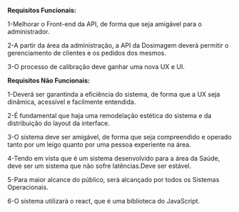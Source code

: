 ﻿

**Requisitos Funcionais:**

1-Melhorar o Front-end da API, de forma que seja amigável para o administrador.

2-A partir da área da administração, a API da Dosimagem deverá permitir o gerenciamento de clientes e os pedidos dos mesmos.

3-O processo de calibração deve ganhar uma nova UX e UI.

**Requisitos Não Funcionais:**

1-Deverá ser garantinda a eficiência do sistema, de forma que a UX seja dinâmica, acessível e facilmente entendida.

2-É fundamental que haja uma remodelação estética do sistema e da distribuição do layout da interface.

3-O sistema deve ser amigável, de forma que seja compreendido e operado tanto por um leigo quanto por uma pessoa experiente na área.

4-Tendo em vista que é um sistema desenvolvido para a área da Saúde, deve ser um sistema que não sofre latências.Deve ser estável.

5-Para maior alcance do público, será alcançado por todos os Sistemas Operacionais.

6-O sistema utilizará o react, que é uma biblioteca do JavaScript.


